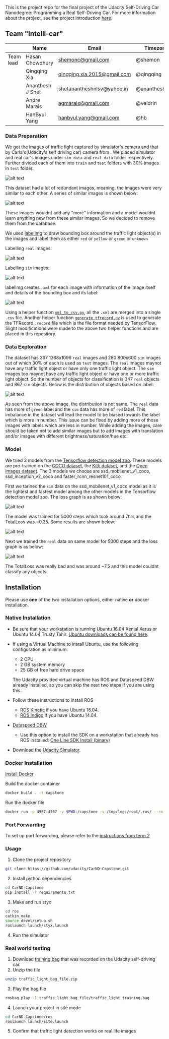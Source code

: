 This is the project repo for the final project of the Udacity Self-Driving Car Nanodegree: Programming a Real Self-Driving Car. For more information about the project, see the project introduction [here](https://classroom.udacity.com/nanodegrees/nd013/parts/6047fe34-d93c-4f50-8336-b70ef10cb4b2/modules/e1a23b06-329a-4684-a717-ad476f0d8dff/lessons/462c933d-9f24-42d3-8bdc-a08a5fc866e4/concepts/5ab4b122-83e6-436d-850f-9f4d26627fd9).


[//]: # (Image References)

[image1]: ./readme_images/dataset_folder_structure.jpg "Dataset Folder Structure"
[image2]: ./readme_images/labelImg_real_image.jpg "Label Real Image"
[image3]: ./readme_images/labelImg_sim_image.jpg "Label Sim Image"
[image4]: ./readme_images/labelImg_xml_real_image.jpg "XML Real Image"
[image5]: ./readme_images/object_distribution.jpg "Object Distribution"
[image6]: ./readme_images/similar_image_series.jpg "Similar Image Series"
[image7]: ./readme_images/loss_graph_ssd_mobilenet_v1_coco_on_sim_data.jpg "Loss Graph SSD MobilenetV1 On Sim Data"
[image8]: ./readme_images/result_ssd_mobilenet_v1_coco_on_sim_data.jpg "Result SSD MobilenetV1 on Sim Data"
[image9]: ./readme_images/loss_graph_ssd_mobilenet_v1_coco_on_real_data.jpg "Loss Graph SSD MobilenetV1 On Real Data"

## Team "Intelli-car"

|              |     Name         | Email | Timezone | Slack |
|--------------|------------------|----------|----------|--------------------------------|
| Team lead    | Hasan Chowdhury  | shemonc@gmail.com | @shemon | UTC-5 (Ottawa) |
|              | Qingqing Xia     | qingqing.xia.2015@gmail.com | @qingqing | UTC+1 (Germany) |
|              | Ananthesh J Shet | shetanantheshnlsv@yahoo.in  |  @anantheshjshet | UTC+05:30(India) |
|              | Andre Marais     | agmarais@gmail.com |  @veldrin | UTC + 2 (South Africa) |
|              | HanByul Yang     | hanbyul.yang@gmail.com | @hb | UTC+09:00 (South Korea) |

### Data Preparation

We got the images of traffic light captured by simulator's camera and that by Carla's(Udacity's self driving car) camera from <link to the dataset>. We placed simulator and real car's images under `sim_data` and `real_data` folder respectively. Further divided each of them into `train` and `test` folders with 30% images in `test` folder. 

![alt text][image1]

This dataset had a lot of redundant images, meaning, the images were very similar to each other. A series of similar images is shown below:

![alt text][image6]

These images wouldnt add any "more" information and a model wouldnt learn anything new from these similar images. So we decided to remove them from the database.

We used [labelImg](https://github.com/tzutalin/labelImg) to draw bounding box around the traffic light object(s) in the images and label them as either `red` or `yellow` or `green` or `unknown`

Labelling `real` images:

![alt text][image2]

Labelling `sim` images:

![alt text][image3]

labelImg creates `.xml` for each image with information of the image itself and details of the bounding box and its label:

![alt text][image4]

Using a helper function [`xml_to_csv.py`](https://github.com/datitran/raccoon_dataset/blob/master/xml_to_csv.py), all the `.xml` are merged into a single `.csv` file. Another helper function [`generate_tfrecord.py`](https://github.com/datitran/raccoon_dataset/blob/master/generate_tfrecord.py) is used to generate the TFRecord `.record` file which is the file format needed by TensorFlow. Slight modifications were made to the above two helper functions and are placed in this repository.

### Data Exploration

The dataset has 367 1368x1096 `real` images and 280 800x600 `sim` images out of which 30% of each is used as `test` images. The `real` images maynot have any traffic light object or have only one traffic light object. The `sim` images too maynot have any traffic light object or have one or more traffic light object. So the number of objects for classification is 347 `real` objects and 867 `sim` objects. Below is the distribution of objects based on label:

![alt text][image5]

As seen from the above image, the distribution is not same. The `real` data has more of `green` label and the `sim` data has more of `red` label. This imbalance in the dataset will lead the model to be biased towards the label which is more in number. This issue can be fixed by adding more of those images with labels which are less in number. While adding the images, care should be taken not to add similar images but to add images with translation and/or images with different brightness/saturation/hue etc.

### Model

We tried 3 models from the [Tensorflow detection model zoo](https://github.com/tensorflow/models/blob/master/research/object_detection/g3doc/detection_model_zoo.md). These models are pre-trained on the [COCO dataset](http://mscoco.org/), the [Kitti dataset](http://www.cvlibs.net/datasets/kitti/), and the [Open Images dataset](https://github.com/openimages/dataset). The 3 models we choose are ssd_mobilenet_v1_coco, ssd_inception_v2_coco and faster_rcnn_resnet101_coco. 

First we tarined the `sim` data on the ssd_mobilenet_v1_coco model as it is the lightest and fastest model among the other models in the Tensorflow detection model zoo. The loss graph is as shown below:

![alt text][image7]

The model was trained for 5000 steps which took around 7hrs and the TotalLoss was ~0.35. Some results are shown below:

![alt text][image8]

Next we trained the `real` data on same model for 5000 steps and the loss graph is as below:

![alt text][image9]

The TotalLoss was really bad and was around ~7.5 and this model couldnt classify any objects.


## Installation

Please use **one** of the two installation options, either native **or** docker installation.

### Native Installation

* Be sure that your workstation is running Ubuntu 16.04 Xenial Xerus or Ubuntu 14.04 Trusty Tahir. [Ubuntu downloads can be found here](https://www.ubuntu.com/download/desktop).
* If using a Virtual Machine to install Ubuntu, use the following configuration as minimum:
  * 2 CPU
  * 2 GB system memory
  * 25 GB of free hard drive space

  The Udacity provided virtual machine has ROS and Dataspeed DBW already installed, so you can skip the next two steps if you are using this.

* Follow these instructions to install ROS
  * [ROS Kinetic](http://wiki.ros.org/kinetic/Installation/Ubuntu) if you have Ubuntu 16.04.
  * [ROS Indigo](http://wiki.ros.org/indigo/Installation/Ubuntu) if you have Ubuntu 14.04.
* [Dataspeed DBW](https://bitbucket.org/DataspeedInc/dbw_mkz_ros)
  * Use this option to install the SDK on a workstation that already has ROS installed: [One Line SDK Install (binary)](https://bitbucket.org/DataspeedInc/dbw_mkz_ros/src/81e63fcc335d7b64139d7482017d6a97b405e250/ROS_SETUP.md?fileviewer=file-view-default)
* Download the [Udacity Simulator](https://github.com/udacity/CarND-Capstone/releases).

### Docker Installation
[Install Docker](https://docs.docker.com/engine/installation/)

Build the docker container
```bash
docker build . -t capstone
```

Run the docker file
```bash
docker run -p 4567:4567 -v $PWD:/capstone -v /tmp/log:/root/.ros/ --rm -it capstone
```

### Port Forwarding
To set up port forwarding, please refer to the [instructions from term 2](https://classroom.udacity.com/nanodegrees/nd013/parts/40f38239-66b6-46ec-ae68-03afd8a601c8/modules/0949fca6-b379-42af-a919-ee50aa304e6a/lessons/f758c44c-5e40-4e01-93b5-1a82aa4e044f/concepts/16cf4a78-4fc7-49e1-8621-3450ca938b77)

### Usage

1. Clone the project repository
```bash
git clone https://github.com/udacity/CarND-Capstone.git
```

2. Install python dependencies
```bash
cd CarND-Capstone
pip install -r requirements.txt
```
3. Make and run styx
```bash
cd ros
catkin_make
source devel/setup.sh
roslaunch launch/styx.launch
```
4. Run the simulator

### Real world testing
1. Download [training bag](https://s3-us-west-1.amazonaws.com/udacity-selfdrivingcar/traffic_light_bag_file.zip) that was recorded on the Udacity self-driving car.
2. Unzip the file
```bash
unzip traffic_light_bag_file.zip
```
3. Play the bag file
```bash
rosbag play -l traffic_light_bag_file/traffic_light_training.bag
```
4. Launch your project in site mode
```bash
cd CarND-Capstone/ros
roslaunch launch/site.launch
```
5. Confirm that traffic light detection works on real life images
